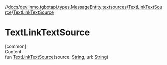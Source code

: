 //[docs](../../../index.md)/[dev.inmo.tgbotapi.types.MessageEntity.textsources](../index.md)/[TextLinkTextSource](index.md)/[TextLinkTextSource](-text-link-text-source.md)



# TextLinkTextSource  
[common]  
Content  
fun [TextLinkTextSource](-text-link-text-source.md)(source: [String](https://kotlinlang.org/api/latest/jvm/stdlib/kotlin/-string/index.html), url: [String](https://kotlinlang.org/api/latest/jvm/stdlib/kotlin/-string/index.html))  



